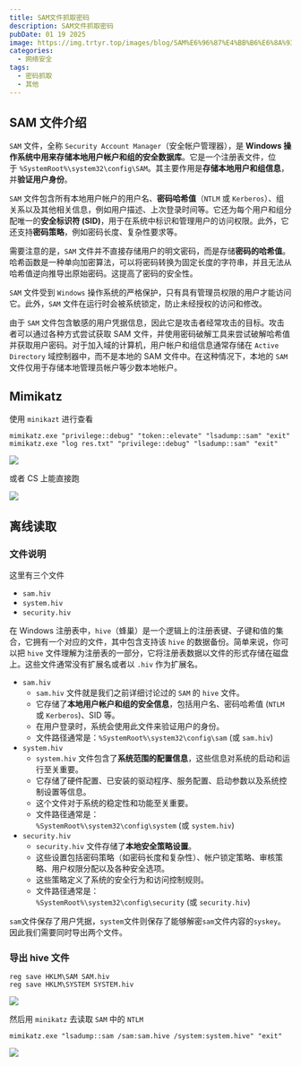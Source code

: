 ```yaml
---
title: SAM文件抓取密码
description: SAM文件抓取密码
pubDate: 01 19 2025
image: https://img.trtyr.top/images/blog/SAM%E6%96%87%E4%BB%B6%E6%8A%93%E5%8F%96%E5%AF%86%E7%A0%81/002%20SAM%E6%96%87%E4%BB%B6%E6%8A%93%E5%8F%96%E5%AF%86%E7%A0%81-5.webp
categories:
  - 网络安全
tags:
  - 密码抓取
  - 其他
---
```


## SAM 文件介绍

`SAM` 文件，全称 `Security Account Manager`（安全帐户管理器），是 **Windows 操作系统中用来存储本地用户帐户和组的安全数据库**。它是一个注册表文件，位于 `%SystemRoot%\system32\config\SAM`。其主要作用是**存储本地用户和组信息**，并**验证用户身份**。

`SAM` 文件包含所有本地用户帐户的用户名、**密码哈希值**（`NTLM` 或 `Kerberos`）、组关系以及其他相关信息，例如用户描述、上次登录时间等。它还为每个用户和组分配唯一的**安全标识符 (SID)**，用于在系统中标识和管理用户的访问权限。此外，它还支持**密码策略**，例如密码长度、复杂性要求等。

需要注意的是，`SAM` 文件并不直接存储用户的明文密码，而是存储**密码的哈希值**。哈希函数是一种单向加密算法，可以将密码转换为固定长度的字符串，并且无法从哈希值逆向推导出原始密码。这提高了密码的安全性。

`SAM` 文件受到 `Windows` 操作系统的严格保护，只有具有管理员权限的用户才能访问它。此外，`SAM` 文件在运行时会被系统锁定，防止未经授权的访问和修改。

由于 `SAM` 文件包含敏感的用户凭据信息，因此它是攻击者经常攻击的目标。攻击者可以通过各种方式尝试获取 SAM 文件，并使用密码破解工具来尝试破解哈希值并获取用户密码。对于加入域的计算机，用户帐户和组信息通常存储在 `Active Directory` 域控制器中，而不是本地的 SAM 文件中。在这种情况下，本地的 `SAM` 文件仅用于存储本地管理员帐户等少数本地帐户。

## Mimikatz

使用 `minikazt` 进行查看

```
mimikatz.exe "privilege::debug" "token::elevate" "lsadump::sam" "exit"
mimikatz.exe "log res.txt" "privilege::debug" "lsadump::sam" "exit"
```

![](https://img.trtyr.top/images/blog/SAM%E6%96%87%E4%BB%B6%E6%8A%93%E5%8F%96%E5%AF%86%E7%A0%81/002%20SAM%E6%96%87%E4%BB%B6%E6%8A%93%E5%8F%96%E5%AF%86%E7%A0%81-1.webp)

或者 CS 上能直接跑

![](https://img.trtyr.top/images/blog/SAM%E6%96%87%E4%BB%B6%E6%8A%93%E5%8F%96%E5%AF%86%E7%A0%81/002%20SAM%E6%96%87%E4%BB%B6%E6%8A%93%E5%8F%96%E5%AF%86%E7%A0%81-2.webp)

## 离线读取

### 文件说明

这里有三个文件

- `sam.hiv`
- `system.hiv`
- `security.hiv`

在 Windows 注册表中，`hive`（蜂巢）是一个逻辑上的注册表键、子键和值的集合，它拥有一个对应的文件，其中包含支持该 `hive` 的数据备份。简单来说，你可以把 `hive` 文件理解为注册表的一部分，它将注册表数据以文件的形式存储在磁盘上。这些文件通常没有扩展名或者以 `.hiv` 作为扩展名。

- `sam.hiv`
  - `sam.hiv` 文件就是我们之前详细讨论过的 `SAM` 的 `hive` 文件。
  - 它存储了**本地用户帐户和组的安全信息**，包括用户名、密码哈希值 (`NTLM` 或 `Kerberos`)、SID 等。
  - 在用户登录时，系统会使用此文件来验证用户的身份。
  - 文件路径通常是：`%SystemRoot%\system32\config\sam` (或 `sam.hiv`)
- `system.hiv`
  - `system.hiv` 文件包含了**系统范围的配置信息**，这些信息对系统的启动和运行至关重要。
  - 它存储了硬件配置、已安装的驱动程序、服务配置、启动参数以及系统控制设置等信息。
  - 这个文件对于系统的稳定性和功能至关重要。
  - 文件路径通常是：`%SystemRoot%\system32\config\system` (或 `system.hiv`)
- `security.hiv`
  - `security.hiv` 文件存储了**本地安全策略设置**。
  - 这些设置包括密码策略（如密码长度和复杂性）、帐户锁定策略、审核策略、用户权限分配以及各种安全选项。
  - 这些策略定义了系统的安全行为和访问控制规则。
  - 文件路径通常是：`%SystemRoot%\system32\config\security` (或 `security.hiv`)

`sam`文件保存了用户凭据，`system`文件则保存了能够解密`sam`文件内容的`syskey`。因此我们需要同时导出两个文件。

### 导出 hive 文件

```shell
reg save HKLM\SAM SAM.hiv
reg save HKLM\SYSTEM SYSTEM.hiv
```

![](https://img.trtyr.top/images/blog/SAM%E6%96%87%E4%BB%B6%E6%8A%93%E5%8F%96%E5%AF%86%E7%A0%81/002%20SAM%E6%96%87%E4%BB%B6%E6%8A%93%E5%8F%96%E5%AF%86%E7%A0%81-3.webp)

然后用 `minikatz` 去读取 `SAM` 中的 `NTLM`

```
mimikatz.exe "lsadump::sam /sam:sam.hive /system:system.hive" "exit"
```

![](https://img.trtyr.top/images/blog/SAM%E6%96%87%E4%BB%B6%E6%8A%93%E5%8F%96%E5%AF%86%E7%A0%81/002%20SAM%E6%96%87%E4%BB%B6%E6%8A%93%E5%8F%96%E5%AF%86%E7%A0%81-4.webp)
